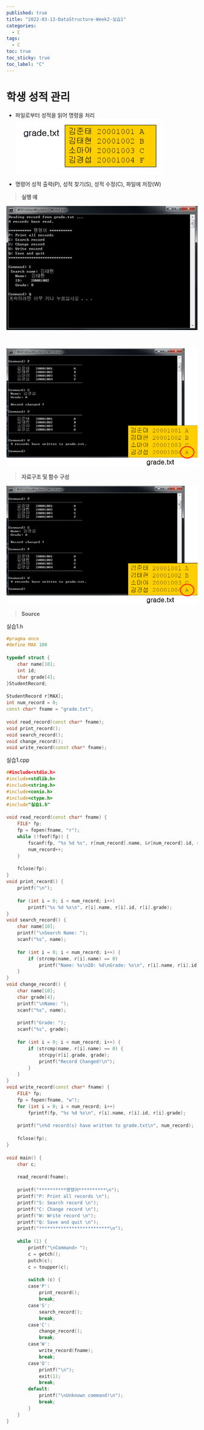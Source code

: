 ```yaml
---
published: true
title: "2022-03-13-DataStructure-Week2-실습1"
categories:
  - C
tags:
  - C
toc: true
toc_sticky: true
toc_label: "C"
---
```


# 학생 성적 관리

- 파일로부터 성적을 읽어 명령을 처리  
  ![image](https://github.com/222SeungHyun/222SeungHyun.github.io/blob/master/_images/%EC%9E%90%EB%A3%8C%EA%B5%AC%EC%A1%B0%EC%99%80%EC%8B%A4%EC%8A%B5-2%EC%9E%A5-%EC%8B%A4%EC%8A%B51.png?raw=true)

- 명령어
  성적 출력(P), 성적 찾기(S), 성적 수정(C), 파일에 저장(W)

> **실행 예**

![image](https://github.com/222SeungHyun/222SeungHyun.github.io/blob/master/_images/%EC%9E%90%EB%A3%8C%EA%B5%AC%EC%A1%B0%EC%99%80%EC%8B%A4%EC%8A%B5-2%EC%9E%A5-%EC%8B%A4%EC%8A%B51-2.png?raw=true)

<br>

![image](https://github.com/222SeungHyun/222SeungHyun.github.io/blob/master/_images/%EC%9E%90%EB%A3%8C%EA%B5%AC%EC%A1%B0%EC%99%80%EC%8B%A4%EC%8A%B5-2%EC%9E%A5-%EC%8B%A4%EC%8A%B51-3.png?raw=true)

> **자료구조 및 함수 구성**

![image](https://github.com/222SeungHyun/222SeungHyun.github.io/blob/master/_images/%EC%9E%90%EB%A3%8C%EA%B5%AC%EC%A1%B0%EC%99%80%EC%8B%A4%EC%8A%B5-2%EC%9E%A5-%EC%8B%A4%EC%8A%B51-3.png?raw=true)

> **Source**

실습1.h

```C++
#pragma once
#define MAX 100

typedef struct {
	char name[10];
	int id;
	char grade[4];
}StudentRecord;

StudentRecord r[MAX];
int num_record = 0;
const char* fname = "grade.txt";

void read_record(const char* fname);
void print_record();
void search_record();
void change_record();
void write_record(const char* fname);
```

실습1.cpp

```C++
##include<stdio.h>
#include<stdlib.h>
#include<string.h>
#include<conio.h>
#include<ctype.h>
#include"실습1.h"

void read_record(const char* fname) {
	FILE* fp;
	fp = fopen(fname, "r");
	while (!feof(fp)) {
		fscanf(fp, "%s %d %s", r[num_record].name, &r[num_record].id, r[num_record].grade);
		num_record++;
	}

	fclose(fp);
}
void print_record() {
	printf("\n");

	for (int i = 0; i < num_record; i++)
		printf("%s %d %s\n", r[i].name, r[i].id, r[i].grade);
}
void search_record() {
	char name[10];
	printf("\nSearch Name: ");
	scanf("%s", name);

	for (int i = 0; i < num_record; i++) {
		if (strcmp(name, r[i].name) == 0)
			printf("Name: %s\nID: %d\nGrade: %s\n", r[i].name, r[i].id, r[i].grade);
	}
}
void change_record() {
	char name[10];
	char grade[4];
	printf("\nName: ");
	scanf("%s", name);

	printf("Grade: ");
	scanf("%s", grade);

	for (int i = 0; i < num_record; i++) {
		if (strcmp(name, r[i].name) == 0) {
			strcpy(r[i].grade, grade);
			printf("Record Changed!\n");
		}
	}
}
void write_record(const char* fname) {
	FILE* fp;
	fp = fopen(fname, "w");
	for (int i = 0; i < num_record; i++)
		fprintf(fp, "%s %d %s\n", r[i].name, r[i].id, r[i].grade);

	printf("\n%d record(s) have written to grade.txt\n", num_record);

	fclose(fp);
}

void main() {
	char c;

	read_record(fname);

	printf("**********명령어**********\n");
	printf("P: Print all records \n");
	printf("S: Search record \n");
	printf("C: Change record \n");
	printf("W: Write record \n");
	printf("Q: Save and quit \n");
	printf("**************************\n");

	while (1) {
		printf("\nCommand> ");
		c = getch();
		putch(c);
		c = toupper(c);

		switch (c) {
		case'P':
			print_record();
			break;
		case'S':
			search_record();
			break;
		case'C':
			change_record();
			break;
		case'W':
			write_record(fname);
			break;
		case'Q':
			printf("\n");
			exit(1);
			break;
		default:
			printf("\nUnknown command!\n");
			break;
		}
	}
}
```
